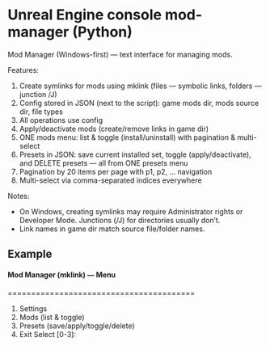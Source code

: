 # Unreal Engine console mod-manager (Python)

Mod Manager (Windows-first) — text interface for managing mods.

Features:

1. Create symlinks for mods using mklink (files — symbolic links, folders — junction /J)
2. Config stored in JSON (next to the script): game mods dir, mods source dir, file types
3. All operations use config
4. Apply/deactivate mods (create/remove links in game dir)
5. ONE mods menu: list & toggle (install/uninstall) with pagination & multi-select
6. Presets in JSON: save current installed set, toggle (apply/deactivate), and DELETE presets — all from ONE presets menu
7. Pagination by 20 items per page with p1, p2, ... navigation
8. Multi-select via comma-separated indices everywhere

Notes:

-   On Windows, creating symlinks may require Administrator rights or Developer Mode. Junctions (/J) for directories usually don’t.
-   Link names in game dir match source file/folder names.

## Example

#### Mod Manager (mklink) — Menu

========================================

1. Settings
2. Mods (list & toggle)
3. Presets (save/apply/toggle/delete)
4. Exit
   Select [0-3]:
